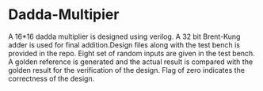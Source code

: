 # Dadda-Multipier
A 16*16 dadda multiplier is designed using verilog. A 32 bit Brent-Kung adder is used for final addition.Design files along with the test bench is provided in the 
repo. Eight set of random inputs are given in the test bench. A golden reference is generated and the actual result is compared with the golden result for
the verification of the design. Flag of zero indicates the correctness of the design. 
